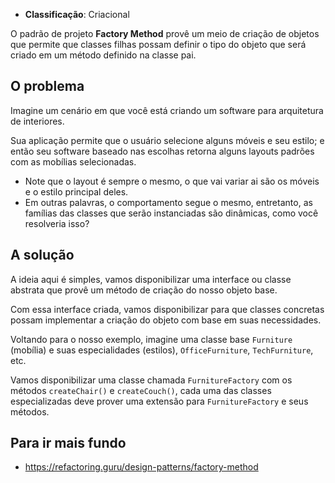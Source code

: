 - **Classificação**: Criacional

O padrão de projeto **Factory Method** provê um meio de criação de objetos que permite que classes filhas possam definir o tipo do objeto que será criado em um método definido na classe pai.

## O problema

Imagine um cenário em que você está criando um software para arquitetura de interiores. 

Sua aplicação permite que o usuário selecione alguns móveis e seu estilo; e então seu software baseado nas escolhas retorna alguns layouts padrões com as mobílias selecionadas.

- Note que o layout é sempre o mesmo, o que vai variar ai são os móveis e o estilo principal deles.
- Em outras palavras, o comportamento segue o mesmo, entretanto, as famílias das classes que serão instanciadas são dinâmicas, como você resolveria isso?

## A solução

A ideia aqui é simples, vamos disponibilizar uma interface ou classe abstrata que provê um método de criação do nosso objeto base. 

Com essa interface criada, vamos disponibilizar para que classes concretas possam implementar a criação do objeto com base em suas necessidades.

Voltando para o nosso exemplo, imagine uma classe base `Furniture` (mobília) e suas especialidades (estilos), `OfficeFurniture`, `TechFurniture`, etc.

Vamos disponibilizar uma classe chamada `FurnitureFactory` com os métodos `createChair()` e `createCouch()`, cada uma das classes especializadas deve prover uma extensão para `FurnitureFactory` e seus métodos.

## Para ir mais fundo

- <https://refactoring.guru/design-patterns/factory-method>